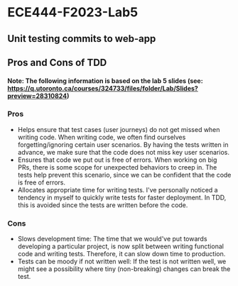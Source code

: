 # ECE444-F2023-Lab5

## Unit testing commits to web-app

## Pros and Cons of TDD
#### Note: The following information is based on the lab 5 slides (see: https://q.utoronto.ca/courses/324733/files/folder/Lab/Slides?preview=28310824)
### Pros
- Helps ensure that test cases (user journeys) do not get missed when writing code. When writing code, we often find ourselves forgetting/ignoring certain user scenarios. By having the tests written in advance, we make sure that the code does not miss key user scenarios.
- Ensures that code we put out is free of errors. When working on big PRs, there is some scope for unexpected behaviors to creep in. The tests help prevent this scenario, since we can be confident that the code is free of errors.
- Allocates appropriate time for writing tests. I've personally noticed a tendency in myself to quickly write tests for faster deployment. In TDD, this is avoided since the tests are written before the code.

### Cons
- Slows development time: The time that we would've put towards developing a particular project, is now split between writing functional code and writing tests. Therefore, it can slow down time to production.
- Tests can be moody if not written well: If the test is not written well, we might see a possibility where tiny (non-breaking) changes can break the test.